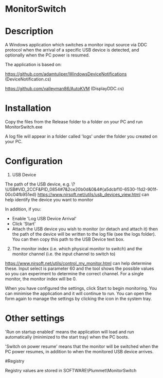# MonitorSwitch

# Description

A Windows application which switches a monitor input source via DDC protocol when the arrival of a specific USB device is detected, and optionally when the PC power is resumed.

The application is based on:

https://github.com/adamtuliper/WindowsDeviceNotifications (DeviceNotification.cs)

https://github.com/valleyman86/AutoKVM (DisplayDDC.cs)

# Installation

Copy the files from the Release folder to a folder on your PC and run MonitorSwitch.exe

A log file will appear in a folder called 'logs' under the folder you created on your PC.

# Configuration

1. USB Device

The path of the USB device, e.g. \\?\USB#VID_2CCF&PID_0854#7&2ce20b0d&0&4#{a5dcbf10-6530-11d2-901f-00c04fb951ed}
https://www.nirsoft.net/utils/usb_devices_view.html can help identify the device you want to monitor

In addition, if you:

- Enable 'Log USB Device Arrival'
- Click 'Start'
- Attach the USB device you wish to monitor (or detach and attach it) then the path of the device will be written to the log file (see the logs folder). You can then copy this path to the USB Device text box.

2. The monitor index (i.e. which physical monitor to switch) and the monitor channel (i.e. the input channel to switch to) 

https://www.nirsoft.net/utils/control_my_monitor.html can help determine these. Input select is parameter 60 and the tool shows the possible values
so you can experiment to determine the correct channel. For a single monitor, the monitor index will be 0.

When you have configured the settings, click Start to begin monitoring. You can minimise the application and it will continue to run. You can open the form again to manage the settings by clicking the icon in the system tray.

# Other settings

'Run on startup enabled' means the application will load and run automatically (minimized to the start tray) when the PC boots.

'Switch on power resume' means that the monitor will be switched when the PC power resumes, in addition to when the monitored USB device arrives.


#Registry

Registry values are stored in SOFTWARE\Plummet\MonitorSwitch